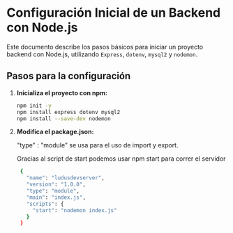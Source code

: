 # Configuración Inicial de un Backend con Node.js

Este documento describe los pasos básicos para iniciar un proyecto backend con Node.js, utilizando `Express`, `dotenv`, `mysql2` y `nodemon`.

## Pasos para la configuración

1. **Inicializa el proyecto con npm:**

   ```bash
   npm init -y
   npm install express dotenv mysql2
   npm install --save-dev nodemon
   
2. **Modifica el package.json:**
   
   "type" : "module" se usa para el uso de import y export.

   Gracias al script de start podemos usar npm start para correr el servidor
   ```bash
    {
      "name": "ludusdevserver",
      "version": "1.0.0",
      "type": "module",
      "main": "index.js",
      "scripts": {
        "start": "nodemon index.js"
      }
    }
